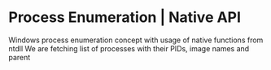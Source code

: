 # Process Enumeration | Native API
Windows process enumeration concept with usage of native functions from ntdll
We are fetching list of processes with their PIDs, image names and parent

